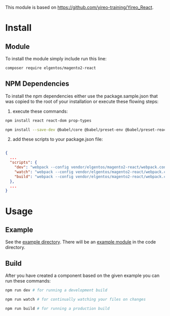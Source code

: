 This module is based on https://github.com/yireo-training/Yireo_React.

# Install

## Module

To install the module simply include run this line:

```bash
composer require elgentos/magento2-react
```

## NPM Dependencies

To install the npm dependencies either use the package.sample.json that was copied to the root of your installation or execute these flowing steps:

1) execute these commands:

```bash
npm install react react-dom prop-types
```

```bash
npm install --save-dev @babel/core @babel/preset-env @babel/preset-react babel-loader glob path webpack webpack-cli
```

2) add these scripts to your package.json file:

```json

{
  ...
  "scripts": {
    "dev": "webpack --config vendor/elgentos/magento2-react/webpack.config.js --node_modules ../../../node_modules --mode development && webpack --mode development",
    "watch": "webpack --config vendor/elgentos/magento2-react/webpack.config.js --node_modules ../../../node_modules --mode development && webpack --watch --mode development",
    "build": "webpack --config vendor/elgentos/magento2-react/webpack.config.js --node_modules ../../../node_modules --mode production && webpack --mode production"
  },
  ...
}

```

# Usage

## Example

See the [example directory](example/).
There will be an [example module](example/app/code/Elgentos/ExampleModule/) in the code directory.

## Build

After you have created a component based on the given example you can run these commands:

```bash
npm run dev # for running a development build
```

```bash
npm run watch # for continually watching your files on changes
```

```bash
npm run build # for running a production build
```
